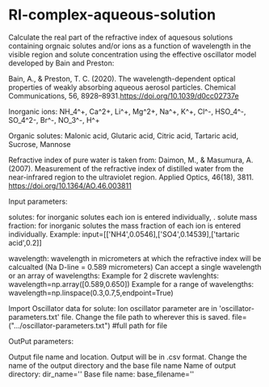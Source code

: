 # RI-complex-aqueous-solution

Calculate the real part of the refractive index of aquesous solutions containing orgnaic solutes and/or ions as a function of wavelength in the visible region and solute concentration using the effective oscillator model developed by Bain and Preston:

Bain, A., & Preston, T. C. (2020). The wavelength-dependent optical properties of weakly absorbing aqueous aerosol particles. Chemical Communications, 56, 8928–8931.https://doi.org/10.1039/d0cc02737e

Inorganic ions: NH_4^+, Ca^2+, Li^+, Mg^2+, Na^+, K^+, Cl^-, HSO_4^-, SO_4^2-, Br^-, NO_3^-, H^+

Organic solutes: Malonic acid, Glutaric acid, Citric acid, Tartaric acid, Sucrose, Mannose

Refractive index of pure water is taken from: Daimon, M., & Masumura, A. (2007). Measurement of the refractive index of distilled water from the near-infrared region to the ultraviolet region. Applied Optics, 46(18), 3811. https://doi.org/10.1364/AO.46.003811

Input parameters:

solutes: for inorganic solutes each ion is entered individually, . solute mass fraction: for inorganic solutes the mass fraction of each ion is entered individually. Example: input=[['NH4',0.0546],['SO4',0.14539],['tartaric acid',0.2]]

wavelength: wavelength in micrometers at which the refractive index will be calcualted (Na D-line = 0.589 micrometers) Can accept a single wavelength or an array of wavelengths: Example for 2 discrete wavlenghts: wavelength=np.array([0.589,0.650]) Example for a range of wavelengths: wavelength=np.linspace(0.3,0.7,5,endpoint=True)

Import Oscillator data for solute: Ion oscillator parameter are in 'oscillator-parameters.txt' file. Change the file path to wherever this is saved. file=(".../oscillator-parameters.txt") #full path for file

OutPut parameters:

Output file name and location. Output will be in .csv format. Change the name of the output directory and the base file name Name of output directory: dir_name='' Base file name: base_filename=''
